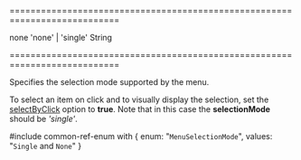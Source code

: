 ===========================================================================
<!--default-->none<!--/default-->
<!--acceptValues-->'none' | 'single'<!--/acceptValues-->
<!--type-->String<!--/type-->
===========================================================================

<!--shortDescription-->
Specifies the selection mode supported by the menu.
<!--/shortDescription-->

<!--fullDescription-->
To select an item on click and to visually display the selection, set the [selectByClick](/Documentation/ApiReference/UI_Widgets/dxMenu/Configuration/#selectByClick) option to **true**. Note that in this case the **selectionMode** should be *'single'*.

#include common-ref-enum with {
    enum: "`MenuSelectionMode`",
    values: "`Single` and `None`"
}
<!--/fullDescription-->
